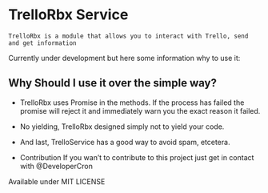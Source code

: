 # TrelloRbx Service

```text
TrelloRbx is a module that allows you to interact with Trello, send and get information
```

Currently under development but here some information why to use it:

## Why Should I use it over the simple way?

- TrelloRbx uses Promise in the methods. If the process has failed the promise will reject it and immediately warn you the exact reason it failed.

- No yielding, TrelloRbx designed simply not to yield your code.

- And last, TrelloService has a good way to avoid spam, etcetera.

- Contribution
If you wan’t to contribute to this project just get in contact with @DeveloperCron

Available under MIT LICENSE
